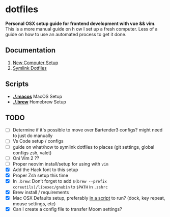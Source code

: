 # dotfiles
**Personal OSX setup guide for frontend development with vue &amp;&amp; vim.** This is a more manual guide on h
ow I set up a fresh computer. Less of a guide on how to use an automated process to get it done.




## Documentation

1. [New Computer Setup](./NewComputer.md)
2. [Symlink Dotfiles](./SymlinkDotfiles.md)

## Scripts

- [**./.macos**](./.macos) MacOS Setup
- [**./.brew**](./.brew) Homebrew Setup

## TODO

- [ ] Determine if it's possible to move over Bartender3 configs? might need to just do manually
- [ ] Vs Code setup / configs 
- [ ] guide on what/how to symlink dotfiles to places (git settings, global configs zsh, valet)
- [ ] Oni Vim 2 ??
- [ ] Proper neovim install/setup for using with `vim`
- [x] Add the Hack font to this setup
- [x] Proper Zsh setup this time
- [x] In `.brew`: Don’t forget to add `$(brew --prefix coreutils)/libexec/gnubin` to `$PATH` in `.zshrc`
- [x] Brew install / requirements
- [x] Mac OSX Defaults setup, preferably [in a script](https://github.com/mathiasbynens/dotfiles/blob/master/.macos) to run? (dock, key repeat, mouse settings, etc)
- [x] Can I create a config file to transfer Moom settings?
